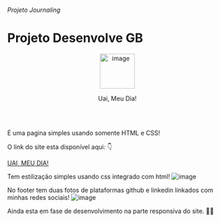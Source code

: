 ###### Projeto Journaling


# **Projeto Desenvolve GB**

<p align="center">
  <img src="https://github.com/user-attachments/assets/9fed1a8a-69e3-423b-9d31-8e594a9ef055" alt="image" width="80px"/>
</p>
<p align="center">Uai, Meu Dia!</p>


</br>
</br>

É uma pagina simples usando somente HTML e CSS!

O link do site esta disponível aqui: 👇

[UAI, MEU DIA!](https://long-pleasure.surge.sh)

Tem estilização simples usando css integrado com html!
![image](https://github.com/user-attachments/assets/13c5fb82-60f9-4f20-8379-1bf947bdd98e)

No footer tem duas fotos de plataformas github e linkedin linkados com minhas redes sociais!
![image](https://github.com/user-attachments/assets/c8a1498f-fdba-404a-a6c3-55ea7783b168)

Ainda esta em fase de desenvolvimento na parte responsiva do site. 👩‍💻


